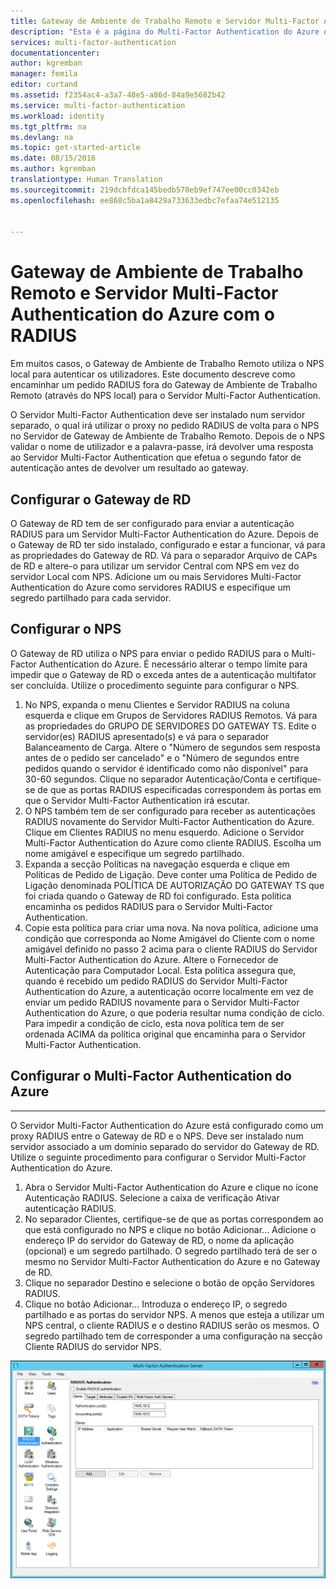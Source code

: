 ```yaml
---
title: Gateway de Ambiente de Trabalho Remoto e Servidor Multi-Factor Authentication do Azure com o RADIUS
description: "Esta é a página do Multi-Factor Authentication do Azure que irá ajudar a implementar o Gateway de Ambiente de Trabalho Remoto (RD) e o Servidor Multi-Factor Authentication do Azure com o RADIUS."
services: multi-factor-authentication
documentationcenter: 
author: kgremban
manager: femila
editor: curtand
ms.assetid: f2354ac4-a3a7-48e5-a86d-84a9e5682b42
ms.service: multi-factor-authentication
ms.workload: identity
ms.tgt_pltfrm: na
ms.devlang: na
ms.topic: get-started-article
ms.date: 08/15/2016
ms.author: kgremban
translationtype: Human Translation
ms.sourcegitcommit: 219dcbfdca145bedb570eb9ef747ee00cc0342eb
ms.openlocfilehash: ee868c5ba1a8429a733633edbc7efaa74e512135


---
```

# <a name="remote-desktop-gateway-and-azure-multifactor-authentication-server-using-radius"></a>Gateway de Ambiente de Trabalho Remoto e Servidor Multi-Factor Authentication do Azure com o RADIUS
Em muitos casos, o Gateway de Ambiente de Trabalho Remoto utiliza o NPS local para autenticar os utilizadores. Este documento descreve como encaminhar um pedido RADIUS fora do Gateway de Ambiente de Trabalho Remoto (através do NPS local) para o Servidor Multi-Factor Authentication.

O Servidor Multi-Factor Authentication deve ser instalado num servidor separado, o qual irá utilizar o proxy no pedido RADIUS de volta para o NPS no Servidor de Gateway de Ambiente de Trabalho Remoto. Depois de o NPS validar o nome de utilizador e a palavra-passe, irá devolver uma resposta ao Servidor Multi-Factor Authentication que efetua o segundo fator de autenticação antes de devolver um resultado ao gateway.

## <a name="configure-the-rd-gateway"></a>Configurar o Gateway de RD
O Gateway de RD tem de ser configurado para enviar a autenticação RADIUS para um Servidor Multi-Factor Authentication do Azure. Depois de o Gateway de RD ter sido instalado, configurado e estar a funcionar, vá para as propriedades do Gateway de RD. Vá para o separador Arquivo de CAPs de RD e altere-o para utilizar um servidor Central com NPS em vez do servidor Local com NPS. Adicione um ou mais Servidores Multi-Factor Authentication do Azure como servidores RADIUS e especifique um segredo partilhado para cada servidor.

## <a name="configure-nps"></a>Configurar o NPS
O Gateway de RD utiliza o NPS para enviar o pedido RADIUS para o Multi-Factor Authentication do Azure. É necessário alterar o tempo limite para impedir que o Gateway de RD o exceda antes de a autenticação multifator ser concluída. Utilize o procedimento seguinte para configurar o NPS.

1. No NPS, expanda o menu Clientes e Servidor RADIUS na coluna esquerda e clique em Grupos de Servidores RADIUS Remotos. Vá para as propriedades do GRUPO DE SERVIDORES DO GATEWAY TS. Edite o servidor(es) RADIUS apresentado(s) e vá para o separador Balanceamento de Carga. Altere o "Número de segundos sem resposta antes de o pedido ser cancelado" e o "Número de segundos entre pedidos quando o servidor é identificado como não disponível" para 30-60 segundos. Clique no separador Autenticação/Conta e certifique-se de que as portas RADIUS especificadas correspondem às portas em que o Servidor Multi-Factor Authentication irá escutar.
2. O NPS também tem de ser configurado para receber as autenticações RADIUS novamente do Servidor Multi-Factor Authentication do Azure. Clique em Clientes RADIUS no menu esquerdo. Adicione o Servidor Multi-Factor Authentication do Azure como cliente RADIUS. Escolha um nome amigável e especifique um segredo partilhado.
3. Expanda a secção Políticas na navegação esquerda e clique em Políticas de Pedido de Ligação. Deve conter uma Política de Pedido de Ligação denominada POLÍTICA DE AUTORIZAÇÃO DO GATEWAY TS que foi criada quando o Gateway de RD foi configurado. Esta política encaminha os pedidos RADIUS para o Servidor Multi-Factor Authentication.
4. Copie esta política para criar uma nova. Na nova política, adicione uma condição que corresponda ao Nome Amigável do Cliente com o nome amigável definido no passo 2 acima para o cliente RADIUS do Servidor Multi-Factor Authentication do Azure. Altere o Fornecedor de Autenticação para Computador Local. Esta política assegura que, quando é recebido um pedido RADIUS do Servidor Multi-Factor Authentication do Azure, a autenticação ocorre localmente em vez de enviar um pedido RADIUS novamente para o Servidor Multi-Factor Authentication do Azure, o que poderia resultar numa condição de ciclo. Para impedir a condição de ciclo, esta nova política tem de ser ordenada ACIMA da política original que encaminha para o Servidor Multi-Factor Authentication.

## <a name="configure-azure-multifactor-authentication"></a>Configurar o Multi-Factor Authentication do Azure
- - -
O Servidor Multi-Factor Authentication do Azure está configurado como um proxy RADIUS entre o Gateway de RD e o NPS.  Deve ser instalado num servidor associado a um domínio separado do servidor do Gateway de RD. Utilize o seguinte procedimento para configurar o Servidor Multi-Factor Authentication do Azure.

1. Abra o Servidor Multi-Factor Authentication do Azure e clique no ícone Autenticação RADIUS. Selecione a caixa de verificação Ativar autenticação RADIUS.
2. No separador Clientes, certifique-se de que as portas correspondem ao que está configurado no NPS e clique no botão Adicionar... Adicione o endereço IP do servidor do Gateway de RD, o nome da aplicação (opcional) e um segredo partilhado. O segredo partilhado terá de ser o mesmo no Servidor Multi-Factor Authentication do Azure e no Gateway de RD.
3. Clique no separador Destino e selecione o botão de opção Servidores RADIUS.
4. Clique no botão Adicionar... Introduza o endereço IP, o segredo partilhado e as portas do servidor NPS. A menos que esteja a utilizar um NPS central, o cliente RADIUS e o destino RADIUS serão os mesmos. O segredo partilhado tem de corresponder a uma configuração na secção Cliente RADIUS do servidor NPS.

![Autenticação Radius](./media/multi-factor-authentication-get-started-server-rdg/radius.png)




<!--HONumber=Nov16_HO2-->


